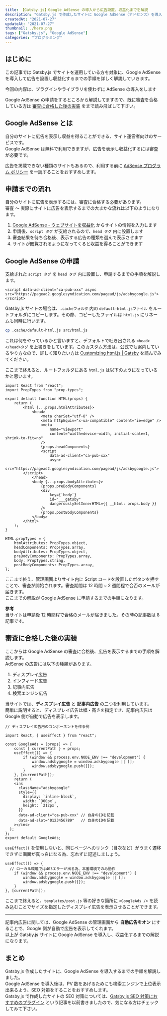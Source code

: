 ```yaml
---
title: 【Gatsby.js】Google AdSense の導入から広告設置、収益化までを解説
description: "Gatsby.js で作成したサイトに Google AdSense（アドセンス）を導入し、設置する広告の種類や収益化をするまでの具体的な基準を解説していきます。"
createdAt: "2021-07-27"
updateAt: "2021-07-27"
thumbnail: ./hero.png
tags: ["Gatsby.js", "Google AdSense"]
categories: "プログラミング"
---
```


## はじめに

この記事では Gatsby.js でサイトを運用している方を対象に、Google AdSense を導入して広告を設置し収益化するまでの手順を詳しく解説していきます。

<p class="info">今回の内容は、プラグインやライブラリを使わずに AdSense の導入をします</p>

Google AdSense の申請をするところから解説してますので、既に審査を合格している方は [審査に合格した後の実装](#%E5%AF%A9%E6%9F%BB%E3%81%AB%E5%90%88%E6%A0%BC%E3%81%97%E3%81%9F%E5%BE%8C%E3%81%AE%E5%AE%9F%E8%A3%85) をまで読み飛ばして下さい。

## Google AdSense とは

自分のサイトに広告を表示し収益を得ることができる、サイト運営者向けのサービスです。  
Google AdSense は無料で利用できますが、広告を表示し収益化するには審査が必要です。

広告を掲載できない種類のサイトもあるので、利用する前に [AdSense プログラム ポリシー](https://support.google.com/adsense/answer/48182) を一読することをおすすめします。

## 申請までの流れ

自分のサイトに広告を表示するには、審査に合格する必要があります。  
審査 〜 実際にサイトに広告を表示するまでの大まかな流れは以下のようになります。

1. [Google AdSense - ウェブサイトを収益化](https://www.google.com/intl/ja_jp/adsense/start/) からサイトの情報を入力します
1. 申請後、`script タグ` が支給されるので、`head タグ` 内に設置します
1. 審査結果を待ち合格後、表示する広告の種類を選んで表示させます
1. サイトが閲覧されるようになってくると収益を得ることができます

## Google AdSense の申請

支給された `script タグ` を `head タグ` 内に設置し、申請するまでの手順を解説します。

```html:title=支給されたscriptタグ
<script data-ad-client="ca-pub-xxx" async src="https://pagead2.googlesyndication.com/pagead/js/adsbygoogle.js"></script>
```

Gatsby.js サイトの場合は、`.cacheフォルダ` 内の `default-html.jsファイル` をルートフォルダにコピーします。その際、コピーしたファイルは `html.js` にリネームも同時に行います。

```bash
cp .cache/default-html.js src/html.js
```

これは何をやっているかと言いますと、デフォルトで吐き出される `<head></head>タグ` を上書きをしています。このカスタム方法は、公式でも案内しているやり方なので、詳しく知りたい方は [Customizing html.js | Gatsby](https://www.gatsbyjs.com/docs/custom-html/) を読んでみてください。

ここまで終えると、ルートフォルダにある `html.js` は以下のようになっているかと思います。

```jsx{15-19}:title=/html.jsファイルに追加したスクリプト
import React from "react";
import PropTypes from "prop-types";

export default function HTML(props) {
	return (
		<html {...props.htmlAttributes}>
			<head>
				<meta charSet="utf-8" />
				<meta httpEquiv="x-ua-compatible" content="ie=edge" />
				<meta
					name="viewport"
					content="width=device-width, initial-scale=1, shrink-to-fit=no"
				/>
				{props.headComponents}
				<script
					data-ad-client="ca-pub-xxx"
					async
					src="https://pagead2.googlesyndication.com/pagead/js/adsbygoogle.js">
        </script>
			</head>
			<body {...props.bodyAttributes}>
				{props.preBodyComponents}
				<div
					key={`body`}
					id="___gatsby"
					dangerouslySetInnerHTML={{ __html: props.body }}
				/>
				{props.postBodyComponents}
			</body>
		</html>
	);
}

HTML.propTypes = {
	htmlAttributes: PropTypes.object,
	headComponents: PropTypes.array,
	bodyAttributes: PropTypes.object,
	preBodyComponents: PropTypes.array,
	body: PropTypes.string,
	postBodyComponents: PropTypes.array,
};
```

ここまで終え、管理画面よりサイト内に Script コードを設置したボタンを押すことで、審査が開始されます。審査期間は 12 時間 ~ 2 週間程で合否のメールが届きます。  
ここまでの解説が Google AdSense に申請するまでの手順になります。

**参考**  
当サイトは申請後 12 時間程で合格のメールが届きました。その時の記事数は 8 記事です。

## 審査に合格した後の実装

ここからは Google AdSense の審査に合格後、広告を表示するまでの手順を解説します。  
AdSense の広告には以下の種類があります。

1. ディスプレイ広告
1. インフィード広告
1. 記事内広告
1. 検索エンジン広告

当サイトでは、**ディスプレイ広告** と **記事内広告** の二つを利用しています。  
簡単に説明すると、ディスプレイ広告は幅・高さを指定でき、記事内広告は Google 側が自動で広告を表示します。

```jsx:title=src/components/GoogleAds.jsx（ファイル名は参考）
// ディスプレイ広告用のコンポーネントを作る例

import React, { useEffect } from "react";

const GoogleAds = (props) => {
	const { currentPath } = props;
	useEffect(() => {
		if (window && process.env.NODE_ENV !== "development") {
			window.adsbygoogle = window.adsbygoogle || [];
			window.adsbygoogle.push({});
		}
	}, [currentPath]);
	return (
    <ins
      className="adsbygoogle"
      style={{
        display: `inline-block`,
        width: `300px`,
        height: `212px`,
      }}
      data-ad-client="ca-pub-xxx" // 自身のIDを記載
      data-ad-slot="0123456789"   // 自身のIDを記載
    ></ins>
  );
};
export default GoogleAds;

```

`useEffect()` を使用しないと、同じページへのリンク（目次など）がうまく遷移できずに画面が真っ白になる為、忘れずに記述しましょう。

```jsx{1,7}
useEffect(() => {
  // ローカル環境では403エラーが出る為、本番環境でのみ動作
	if (window && process.env.NODE_ENV !== "development") {
		window.adsbygoogle = window.adsbygoogle || [];
		window.adsbygoogle.push({});
	}
}, [currentPath]);
```

ここまで終えると、`templates/post.js` 等の好きな箇所に `<GoogleAds />` を読み込むことでサイズを指定したディスプレイ広告を表示させることができます。

---

記事内広告に関しては、Google AdSense の管理画面から **自動広告をオン** にすることで、Google 側が自動で広告を表示してくれます。  
以上が Gatsby.js サイトに Google AdSense を導入し、収益化するまでの解説になります。

<!-- ## 収益化の選択肢

Google Adense は審査を合格できれば手軽に導入できるものの、余程 PV 数がない限りはあまり収益が見込めないのが事実としてあります。
また、審査自体の合格ラインが明確に公開されていない為、記事数が多くても審査に落ちることはざらにあるようです。

---

そこでおすすめの広告がアフィリエイト広告です。
Google AdSense がクリック単価の収益に対し、アフィリエイト広告は成果報酬単価で収益を得ることができます。クリックした時点では収益は発生しませんが、紹介したサービスや商品を読者の方が購入した時に収益が発生する広告の仕組みになります。

Google AdSense の審査に中々合格できない方や、収益が低くて悩んでいる方はアフィリエイト広告を使ってみるのいいと思います。
当サイトでもアフィリエイト広告を使用しており、扱っている ASP は以下の 2 つになります。

- a8
- moshimo

無料で利用できるので、是非収益を伸ばしたいと思う方は登録してみてください。 -->

## まとめ

Gatsby.js 作成したサイトに、Google AdSense を導入するまでの手順を解説しました。  
Google AdSense を導入後は、PV 数をあげるためにも検索エンジンで上位表示出来るよう、SEO 対策をすることをおすすめします。  
Gatsby.js で作成したサイトの SEO 対策については、[Gatsby.js SEO 対策におすすめのプラグイン](../gatsby-js-seo-plugins/) という記事を以前書きましたので、気になる方はチェックしてみて下さい。
